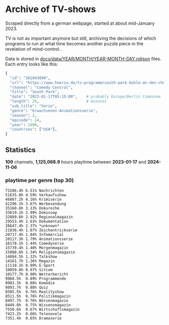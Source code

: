 # Archive of TV-shows

Scraped directly from a german webpage, started at about mid-January 2023.

TV is not as important anymore but still, archiving the decisions of which programs to run at what time
becomes another puzzle piece in the revelation of mind-control.. 

Data is stored in [docs/data/YEAR/MONTH/YEAR-MONTH-DAY.ndjson](docs/data/) files. 
Each entry looks like this:

```python
{
  "id": "181043890", 
  "url": "https://www.hoerzu.de/tv-programm/south-park-kohle-an-den-chefkoch/bid_181043890/", 
  "channel": "Comedy Central", 
  "title": "South Park", 
  "date": "2023-01-17T05:15:00",    # probably Europe/Berlin timezone 
  "length": 25,                     # minutes 
  "sub_title": "Serie", 
  "genre": "Erwachsenen-Animationsserie", 
  "season": 2, 
  "episode": 14, 
  "year": 1998, 
  "countries": ["USA"],
}
```

## Statistics

**109** channels, **1,125,068.9** hours playtime between **2023-01-17** and **2024-11-06**


### playtime per genre (top 30)

    73286.4h 6.51% Nachrichten
    51635.8h 4.59% Verkaufsshow
    46807.2h 4.16% Krimiserie
    41296.1h 3.67% Werbesendung
    35160.6h 3.13% Dokureihe
    33619.1h 2.99% Dokusoap
    32889.6h 2.92% Regionalmagazin
    29553.4h 2.63% Dokumentation
    26647.4h 2.37% *unknown*
    21036.4h 1.87% Zeichentrickserie
    20717.4h 1.84% Infomercial
    20117.3h 1.79% Animationsserie
    16178.1h 1.44% Comedyserie
    15739.4h 1.40% Morgenmagazin
    15088.6h 1.34% Religionsmagazin
    14884.5h 1.32% Talkshow
    14161.7h 1.26% Magazin
    11110.1h 0.99% E-Sport
    10859.8h 0.97% Sitcom
    10177.7h 0.90% Wetterbericht
    9968.5h  0.89% Programmende
    9903.3h  0.88% Komödie
    9893.7h  0.88% Quiz
    8585.5h  0.76% Realityshow
    8511.5h  0.76% Politikmagazin
    8497.7h  0.76% Börsenmagazin
    8449.0h  0.75% Wissensmagazin
    7550.6h  0.67% Wirtschaftsmagazin
    7423.2h  0.66% Telenovela
    7351.4h  0.65% Dramaserie
